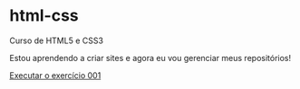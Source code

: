 # html-css
 Curso de HTML5 e CSS3

Estou aprendendo a criar sites e agora eu vou gerenciar meus repositórios!

<a href="https://enriquemk.github.io/html-css/Módulo 1/Desafios/d001/index.html">Executar o exercício 001</a>